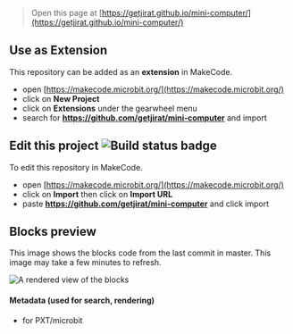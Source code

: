 
> Open this page at [https://getjirat.github.io/mini-computer/](https://getjirat.github.io/mini-computer/)

## Use as Extension

This repository can be added as an **extension** in MakeCode.

* open [https://makecode.microbit.org/](https://makecode.microbit.org/)
* click on **New Project**
* click on **Extensions** under the gearwheel menu
* search for **https://github.com/getjirat/mini-computer** and import

## Edit this project ![Build status badge](https://github.com/getjirat/mini-computer/workflows/MakeCode/badge.svg)

To edit this repository in MakeCode.

* open [https://makecode.microbit.org/](https://makecode.microbit.org/)
* click on **Import** then click on **Import URL**
* paste **https://github.com/getjirat/mini-computer** and click import

## Blocks preview

This image shows the blocks code from the last commit in master.
This image may take a few minutes to refresh.

![A rendered view of the blocks](https://github.com/getjirat/mini-computer/raw/master/.github/makecode/blocks.png)

#### Metadata (used for search, rendering)

* for PXT/microbit
<script src="https://makecode.com/gh-pages-embed.js"></script><script>makeCodeRender("{{ site.makecode.home_url }}", "{{ site.github.owner_name }}/{{ site.github.repository_name }}");</script>
